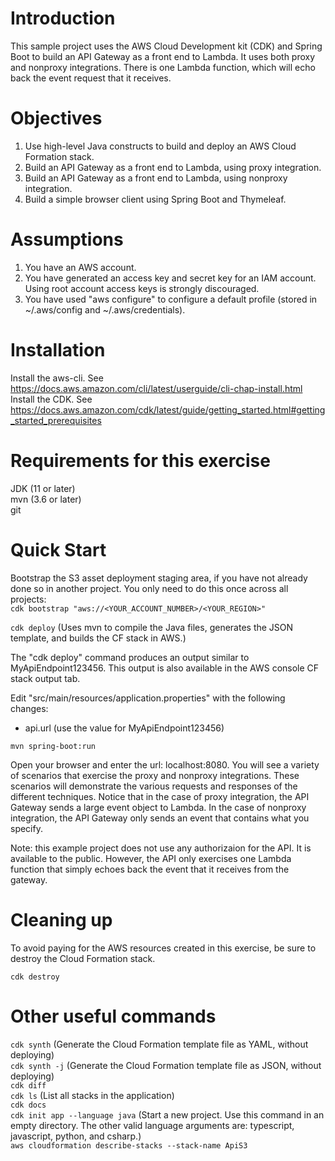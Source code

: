 # Introduction
This sample project uses the AWS Cloud Development kit (CDK) and Spring Boot to build an API Gateway as a front end to Lambda.
It uses both proxy and nonproxy integrations. There is one Lambda function, which will echo back the event request that it receives.

# Objectives
1. Use high-level Java constructs to build and deploy an AWS Cloud Formation stack. 
2. Build an API Gateway as a front end to Lambda, using proxy integration.
3. Build an API Gateway as a front end to Lambda, using nonproxy integration.
4. Build a simple browser client using Spring Boot and Thymeleaf.

# Assumptions
1. You have an AWS account.
2. You have generated an access key and secret key for an IAM account. Using root account access keys is strongly discouraged.
3. You have used "aws configure" to configure a default profile (stored in ~/.aws/config and ~/.aws/credentials).

# Installation
Install the aws-cli. See https://docs.aws.amazon.com/cli/latest/userguide/cli-chap-install.html \
Install the CDK. See https://docs.aws.amazon.com/cdk/latest/guide/getting_started.html#getting_started_prerequisites

# Requirements for this exercise
JDK (11 or later)\
mvn (3.6 or later)\
git

# Quick Start
Bootstrap the S3 asset deployment staging area, if you have not already done so in another project. You only need to do this once across all projects:\
`cdk bootstrap "aws://<YOUR_ACCOUNT_NUMBER>/<YOUR_REGION>"`

`cdk deploy`  (Uses mvn to compile the Java files, generates the JSON template, and builds the CF stack in AWS.)

The "cdk deploy" command produces an output similar to MyApiEndpoint123456. This output is also available in the AWS console CF stack output tab. 

Edit "src/main/resources/application.properties" with the following changes:
- api.url (use the value for MyApiEndpoint123456)

`mvn spring-boot:run`

Open your browser and enter the url: localhost:8080. You will see a variety of scenarios that exercise the proxy and nonproxy integrations.
These scenarios will demonstrate the various requests and responses of the different techniques. Notice that in the case of proxy integration,
the API Gateway sends a large event object to Lambda. In the case of nonproxy integration, the API Gateway only sends an event that contains
what you specify.

Note: this example project does not use any authorizaion for the API. It is available to the public. However, the API only exercises one Lambda function that simply echoes back the event that it receives from the gateway.

# Cleaning up
To avoid paying for the AWS resources created in this exercise, be sure to destroy the Cloud Formation stack.

`cdk destroy`

# Other useful commands
`cdk synth` (Generate the Cloud Formation template file as YAML, without deploying)\
`cdk synth -j` (Generate the Cloud Formation template file as JSON, without deploying)\
`cdk diff`\
`cdk ls` (List all stacks in the application)\
`cdk docs`\
`cdk init app --language java` (Start a new project. Use this command in an empty directory. The other valid language arguments are: typescript, javascript, python, and csharp.)\
`aws cloudformation describe-stacks --stack-name ApiS3`
